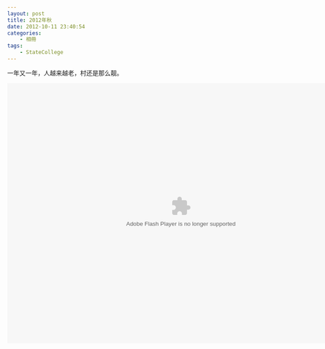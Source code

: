 ```yaml
--- 
layout: post
title: 2012年秋
date: 2012-10-11 23:40:54
categories:
    - 相冊
tags:
    - StateCollege
---
```

一年又一年，人越来越老，村还是那么靓。

<object width="640" height="480"> <param name="flashvars" value="offsite=true&lang=en-us&page_show_url=%2Fphotos%2Fztpala%2Fsets%2F72157632903507555%2Fshow%2F&page_show_back_url=%2Fphotos%2Fztpala%2Fsets%2F72157632903507555%2F&set_id=72157632903507555&jump_to="></param> <param name="movie" value="http://www.flickr.com/apps/slideshow/show.swf?v=124984"></param> <param name="allowFullScreen" value="true"></param><embed type="application/x-shockwave-flash" src="http://www.flickr.com/apps/slideshow/show.swf?v=124984" allowFullScreen="true" flashvars="offsite=true&lang=en-us&page_show_url=%2Fphotos%2Fztpala%2Fsets%2F72157632903507555%2Fshow%2F&page_show_back_url=%2Fphotos%2Fztpala%2Fsets%2F72157632903507555%2F&set_id=72157632903507555&jump_to=" width="800" height="600"></embed></object>